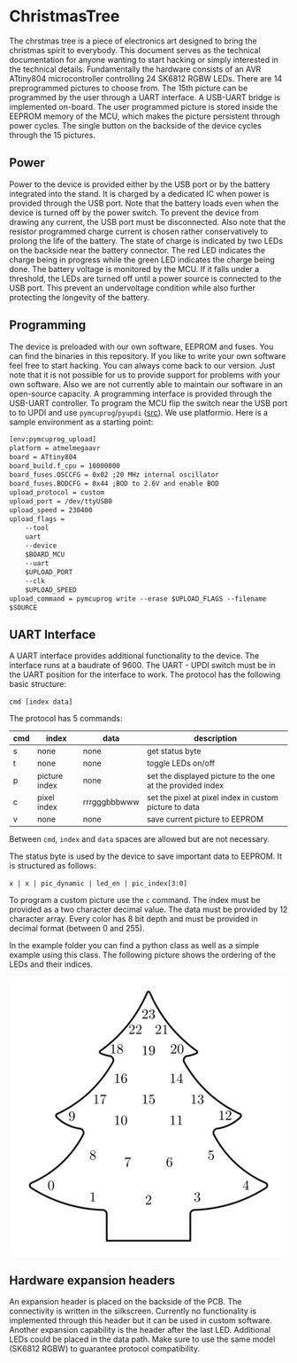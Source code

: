 # ChristmasTree
The chrstmas tree is a piece of electronics art designed to bring the christmas spirit to everybody. This document serves as the technical documentation for anyone wanting to start hacking or simply interested in the technical details.
Fundamentally the hardware consists of an AVR ATtiny804 microcontroller controlling 24 SK6812 RGBW LEDs. There are 14 preprogrammed pictures to choose from. The 15th picture can be programmed by the user through a UART interface. A USB-UART bridge is implemented on-board. The user programmed picture is stored inside the EEPROM memory of the MCU, which makes the picture persistent through power cycles. The single button on the backside of the device cycles through the 15 pictures.
## Power
Power to the device is provided either by the USB port or by the battery integrated into the stand. It is charged by a dedicated IC when power is provided through the USB port. Note that the battery loads even when the device is turned off by the power switch. To prevent the device from drawing any current, the USB port must be disconnected. Also note that the resistor programmed charge current is chosen rather conservatively to prolong the life of the battery. The state of charge is indicated by two LEDs on the backside near the battery connector. The red LED indicates the charge being in progress while the green LED indicates the charge being done. The battery voltage is monitored by the MCU. If it falls under a threshold, the LEDs are turned off until a power source is connected to the USB port. This prevent an undervoltage condition while also further protecting the longevity of the battery.
## Programming
The device is preloaded with our own software, EEPROM and fuses. You can find the binaries in this repository. If you like to write your own software feel free to start hacking. You can always come back to our version. Just note that it is not possible for us to provide support for problems with your own software. Also we are not currently able to maintain our software in an open-source capacity.
A programming interface is provided through the USB-UART controller. To program the MCU flip the switch near the USB port to to UPDI and use `pymcuprog`/`pyupdi` ([src](https://github.com/microchip-pic-avr-tools/pymcuprog)).
We use platformio. Here is a sample environment as a starting point:

    [env:pymcuprog_upload]
    platform = atmelmegaavr
    board = ATtiny804
    board_build.f_cpu = 10000000
    board_fuses.OSCCFG = 0x02 ;20 MHz internal oscillator
    board_fuses.BODCFG = 0x44 ;BOD to 2.6V and enable BOD
    upload_protocol = custom
    upload_port = /dev/ttyUSB0
    upload_speed = 230400
    upload_flags =
        --tool
        uart
        --device
        $BOARD_MCU
        --uart
        $UPLOAD_PORT
        --clk
        $UPLOAD_SPEED
    upload_command = pymcuprog write --erase $UPLOAD_FLAGS --filename $SOURCE

## UART Interface
A UART interface provides additional functionality to the device. The interface runs at a baudrate of 9600. The UART - UPDI switch must be in the UART position for the interface to work. The protocol has the following basic structure:

`cmd [index data]`

The protocol has 5 commands:

| cmd | index | data | description |
| - | - | - | - |
| s | none | none | get status byte |
| t | none | none | toggle LEDs on/off |
| p | picture index | none | set the displayed picture to the one at the provided index |
| c | pixel index | rrrgggbbbwww | set the pixel at pixel index in custom picture to data |
| v | none | none | save current picture to EEPROM |

Between `cmd`, `index` and `data` spaces are allowed but are not necessary.

The status byte is used by the device to save important data to EEPROM. It is structured as follows:

`x | x | pic_dynamic | led_en | pic_index[3:0]`

To program a custom picture use the `c` command. The index must be provided as a two character decimal value. The data must be provided by 12 character array. Every color has 8 bit depth and must be provided in decimal format (between 0 and 255).

In the example folder you can find a python class as well as a simple example using this class. The following picture shows the ordering of the LEDs and their indices.

![Christmas tree LED numbering](/christmastree_led_numbering.png)
## Hardware expansion headers
An expansion header is placed on the backside of the PCB. The connectivity is written in the silkscreen. Currently no functionality is implemented through this header but it can be used in custom software. Another expansion capability is the header after the last LED. Additional LEDs could be placed in the data path. Make sure to use the same model (SK6812 RGBW) to guarantee protocol compatibility. 